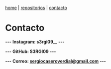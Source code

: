 [home](index.md) | [repositorios](repositorios) | [contacto](contacto)
# Contacto
**---** **Instagram: s3rgi09__** **---**

**---** **GitHub: S3RGI09** **---**

**---** **Correo: sergiocaseroverdial@gmail.com** **---**
